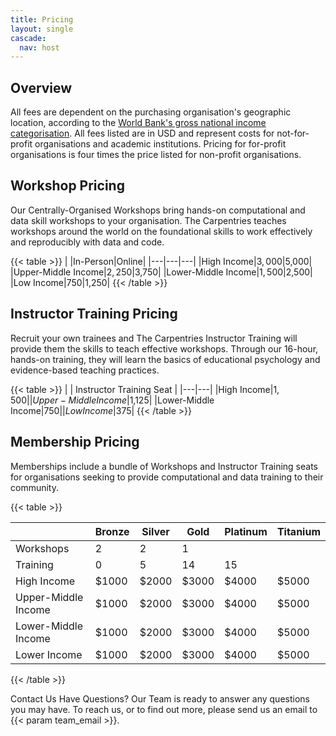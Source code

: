 ```yaml
---
title: Pricing
layout: single
cascade:
  nav: host
---
```


## Overview

All fees are dependent on the purchasing organisation's geographic location, according to the [World Bank's gross national income categorisation](https://datahelpdesk.worldbank.org/knowledgebase/articles/906519-world-bank-country-and-lending-groups). All fees listed are in USD and represent costs for not-for-profit organisations and academic institutions. Pricing for for-profit organisations is four times the price listed for non-profit organisations.

## Workshop Pricing

Our Centrally-Organised Workshops bring hands-on computational and data skill workshops to your organisation. The Carpentries teaches workshops around the world on the foundational skills to work effectively and reproducibly with data and code.


{{< table >}}
| |In-Person|Online|
|---|---|---|
|High Income|$3,000|$5,000|
|Upper-Middle Income|$2,250|$3,750|
|Lower-Middle Income|$1,500|$2,500|
|Low Income|$750|$1,250|
{{< /table >}}

## Instructor Training Pricing

Recruit your own trainees and The Carpentries Instructor Training will provide them the skills to teach effective workshops. Through our 16-hour, hands-on training, they will learn the basics of educational psychology and evidence-based teaching practices.

{{< table >}}
| | Instructor Training Seat |
|---|---|
|High Income|$1,500|
|Upper-Middle Income|$1,125|
|Lower-Middle Income|$750|
|Low Income|$375|
{{< /table >}}

## Membership Pricing

Memberships include a bundle of Workshops and Instructor Training seats for organisations seeking to provide computational and data training to their community.

{{< table >}}

|         | Bronze | Silver | Gold | Platinum | Titanium |
|---      |--------|--------|------| ---------| -------- |
|Workshops| 2      | 2      | 1    |          |          |
|Training | 0      | 5      | 14   |15        |          |
|High Income| $1000 | $2000  | $3000  | $4000    |   $5000   |
|Upper-Middle Income | $1000 | $2000  | $3000  | $4000    |   $5000   |
|Lower-Middle Income | $1000 | $2000  | $3000  | $4000    |   $5000   |
|Lower Income | $1000 | $2000  | $3000  | $4000    |   $5000   |
{{< /table >}}

Contact Us
Have Questions? Our Team is ready to answer any questions you may have. To reach us, or to find out more, please send us an email to {{< param team_email >}}.